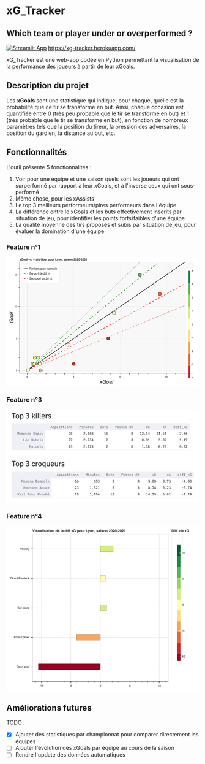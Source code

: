 # xG_Tracker
## Which team or player under or overperformed ?

[![Streamlit App](https://static.streamlit.io/badges/streamlit_badge_black_white.svg)](https://xg-tracker.herokuapp.com/)
https://xg-tracker.herokuapp.com/

xG_Tracker est une web-app codée en Python permettant la visualisation de la performance
des joueurs à partir de leur xGoals. 

## Description du projet

Les **xGoals** sont une statistique qui indique, pour chaque, quelle est la probabilité
que ce tir se transforme en but. Ainsi, chaque occasion est quantifiée entre 0 
(très peu probable que le tir se transforme en but) et 1 (très probable que
le tir se transforme en but), en fonction de nombreux paramètres tels que la 
position du tireur, la pression des adversaires, la position du gardien, 
la distance au but, etc. 

## Fonctionnalités

L'outil présente 5 fonctionnalités : 
1. Voir pour une équipe et une saison quels sont les joueurs qui ont surperformé
par rapport à leur xGoals, et à l'inverse ceux qui ont sous-performé
2. Même chose, pour les xAssists
3. Le top 3 meilleurs performeurs/pires performeurs dans l'équipe
4. La différence entre le xGoals et les buts effectivement inscrits par situation
de jeu, pour identifier les points forts/faibles d'une équipe
5. La qualité moyenne des tirs proposés et subis par situation de jeu, pour 
évaluer la domination d'une équipe

### Feature n°1

![Exemple de visualisation](resources/feature_1.png)

### Feature n°3

![Exemple de visualisation](resources/feature_3.png)

### Feature n°4

![Exemple de visualisation](resources/feature_4.png)

## Améliorations futures
TODO : 
- [x] Ajouter des statistiques par championnat pour comparer directement les équipes
- [ ] Ajouter l'évolution des xGoals par équipe au cours de la saison
- [ ] Rendre l'update des données automatiques

